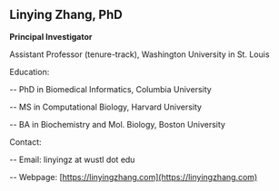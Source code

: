 ## Linying Zhang, PhD

**Principal Investigator**

Assistant Professor (tenure-track), Washington University in St. Louis

Education:

-- PhD in Biomedical Informatics, Columbia University

-- MS in Computational Biology, Harvard University

-- BA in Biochemistry and Mol. Biology, Boston University

Contact:

-- Email: linyingz at wustl dot edu 

-- Webpage: [https://linyingzhang.com](https://linyingzhang.com)


